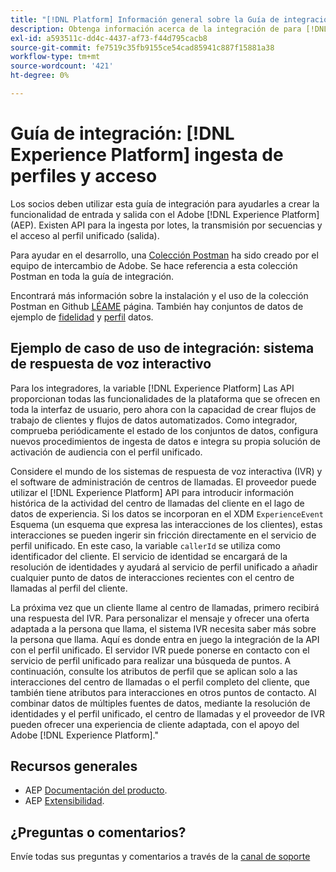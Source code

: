 ```yaml
---
title: "[!DNL Platform] Información general sobre la Guía de integración de acceso e ingesta de perfiles"
description: Obtenga información acerca de la integración de para [!DNL Experience Platform] ingesta de perfiles y acceso.
exl-id: a593511c-dd4c-4437-af73-f44d795cacb8
source-git-commit: fe7519c35fb9155ce54cad85941c887f15881a38
workflow-type: tm+mt
source-wordcount: '421'
ht-degree: 0%

---
```


# Guía de integración: [!DNL Experience Platform] ingesta de perfiles y acceso

Los socios deben utilizar esta guía de integración para ayudarles a crear la funcionalidad de entrada y salida con el Adobe [!DNL Experience Platform] (AEP). Existen API para la ingesta por lotes, la transmisión por secuencias y el acceso al perfil unificado (salida).

Para ayudar en el desarrollo, una [Colección Postman](https://github.com/Adobe-Marketing-Cloud/exchange-aep-profile-integration-postman) ha sido creado por el equipo de intercambio de Adobe. Se hace referencia a esta colección Postman en toda la guía de integración.

Encontrará más información sobre la instalación y el uso de la colección Postman en Github [LÉAME](https://github.com/Adobe-Marketing-Cloud/exchange-aep-profile-integration-postman/blob/master/README.md) página. También hay conjuntos de datos de ejemplo de [fidelidad](https://github.com/Adobe-Marketing-Cloud/exchange-aep-profile-integration-postman/blob/master/AEP%20loyalty%20events.json) y [perfil](https://github.com/Adobe-Marketing-Cloud/exchange-aep-profile-integration-postman/blob/master/AEP%20loyalty%20profiles.json) datos.

## Ejemplo de caso de uso de integración: sistema de respuesta de voz interactivo

Para los integradores, la variable [!DNL Experience Platform] Las API proporcionan todas las funcionalidades de la plataforma que se ofrecen en toda la interfaz de usuario, pero ahora con la capacidad de crear flujos de trabajo de clientes y flujos de datos automatizados. Como integrador, comprueba periódicamente el estado de los conjuntos de datos, configura nuevos procedimientos de ingesta de datos e integra su propia solución de activación de audiencia con el perfil unificado.

Considere el mundo de los sistemas de respuesta de voz interactiva (IVR) y el software de administración de centros de llamadas. El proveedor puede utilizar el [!DNL Experience Platform] API para introducir información histórica de la actividad del centro de llamadas del cliente en el lago de datos de experiencia. Si los datos se incorporan en el XDM `ExperienceEvent` Esquema (un esquema que expresa las interacciones de los clientes), estas interacciones se pueden ingerir sin fricción directamente en el servicio de perfil unificado. En este caso, la variable `callerId` se utiliza como identificador del cliente. El servicio de identidad se encargará de la resolución de identidades y ayudará al servicio de perfil unificado a añadir cualquier punto de datos de interacciones recientes con el centro de llamadas al perfil del cliente.

La próxima vez que un cliente llame al centro de llamadas, primero recibirá una respuesta del IVR. Para personalizar el mensaje y ofrecer una oferta adaptada a la persona que llama, el sistema IVR necesita saber más sobre la persona que llama. Aquí es donde entra en juego la integración de la API con el perfil unificado. El servidor IVR puede ponerse en contacto con el servicio de perfil unificado para realizar una búsqueda de puntos. A continuación, consulte los atributos de perfil que se aplican solo a las interacciones del centro de llamadas o el perfil completo del cliente, que también tiene atributos para interacciones en otros puntos de contacto. Al combinar datos de múltiples fuentes de datos, mediante la resolución de identidades y el perfil unificado, el centro de llamadas y el proveedor de IVR pueden ofrecer una experiencia de cliente adaptada, con el apoyo del Adobe [!DNL Experience Platform].&quot;

## Recursos generales

* AEP [Documentación del producto](https://docs.adobe.com/content/help/en/experience-platform/landing/documentation/overview.html).
* AEP [Extensibilidad](https://www.adobe.com/insights/experience-platform-api-extensibility.html).

## ¿Preguntas o comentarios?

Envíe todas sus preguntas y comentarios a través de la [canal de soporte](https://adobeexchangeec.zendesk.com/hc/es-es/requests/new)
